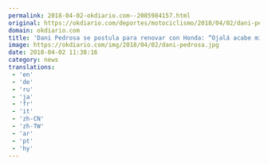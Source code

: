 ```yaml
---
permalink: 2018-04-02-okdiario.com--2085984157.html
original: https://okdiario.com/deportes/motociclismo/2018/04/02/dani-pedrosa-renovar-honda-2052291
domain: okdiario.com
title: 'Dani Pedrosa se postula para renovar con Honda: “Ojalá acabe mi carrera ganando con ellos”'
image: https://okdiario.com/img/2018/04/02/dani-pedrosa.jpg
date: 2018-04-02 11:38:16
category: news
translations: 
 - 'en'
 - 'de'
 - 'ru'
 - 'ja'
 - 'fr'
 - 'it'
 - 'zh-CN'
 - 'zh-TW'
 - 'ar'
 - 'pt'
 - 'hy'
---
```


